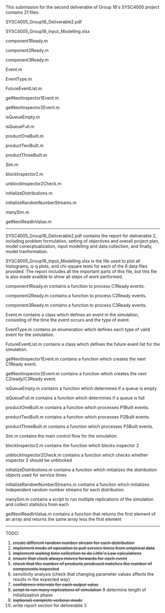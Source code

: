 This submission for the second deliverable of Group 18's SYSC4005 project contains 21 files:

SYSC4005_Group18_Deliverable2.pdf

SYSC4005_Group18_Input_Modelling.xlsx

component1Ready.m

component2Ready.m

component3Ready.m

Event.m

EventType.m

FutureEventList.m

getNextInspector1Event.m

getNextInspector2Event.m

isQueueEmpty.m

isQueueFull.m

productOneBuilt.m

productTwoBuilt.m

productThreeBuilt.m

Sim.m

blockInspector2.m

unblockInspector2Check.m

initializeDistributions.m

initializeRandomNumberStreams.m

manySim.m

getNextReadInValue.m

----------------------------------------------------------------------------------------------------------------------------------

SYSC4005_Group18_Deliverable2.pdf contains the report for deliverable 2, including problem formulation, 
setting of objectives and overall project plan, model conecptualization, input modelling and 
data collection, and finally, model tranformation.

SYSC4005_Group18_Input_Modelling.xlsx is the file used to plot all histograms, q-q plots, and chi-square
tests for each of the 6 data files provided. The report includes all the important parts of this file, but this
file is also made availble to show all steps of work performed.

component1Ready.m contains a function to process C1Ready events.

component2Ready.m contains a function to process C2Ready events.

component3Ready.m contains a function to process C3Ready events.

Event.m contains a class which defines an event in the simulation, consisting of the time the event occurs and the type of event.

EventType.m contains an enumeration which defines each type of valid event for the simulation.

FutureEventList.m contains a class which defines the future event list for the simulation.

getNextInspector1Event.m contains a function which creates the next C1Ready event.

getNextInspector2Event.m contains a function which creates the next C2ready/C3Ready event.

isQueueEmpty.m contains a function which determines if a queue is empty

isQueueFull.m contains a function which determines if a queue is full

productOneBuilt.m contains a funciton which processes P1Built events.

productTwoBuilt.m contains a function which processes P2Built events.

productThreeBuilt.m contains a function which processes P3Built events.

Sim.m contains the main control flow for the simulation.

blockInspector2.m contains the function which blocks inspector 2

unblockInspector2Check.m contains a function which checks whether inspector 2 should be unblocked

initializeDistributions.m contains a function which initializes the distribution objects used for service times

initializeRandomNumberStreams.m contains a funciton which initializes independent random number streams for each distribution

manySim.m contains a script to run multiple replications of the simulation and collect statistics from each

getNextReadInValue.m contains a function that returns the first element of an array and returns the same array less the first element

----------------------------------------------------------------------------------------------------------------------------------
TODO:
1. ~~create different random number stream for each distribution~~
2. ~~implement mode of operation to pull service times from empirical data~~
3. ~~implement waiting time collection to do Little's Law calculations~~
4. ~~ensure that clock always moves forwards for each event~~
5. ~~check that the number of products prodcued matches the number of components inspected~~
6. sensitivity analysis (check that changing parameter values affects the results in the expected way)
7. ~~confidence intervals for each output value~~
8. ~~script to run many replications of simulation~~
9  determine length of initializaation phase
10. ~~(optional) complete verbose mode~~
11. write report section for deliverable 3
